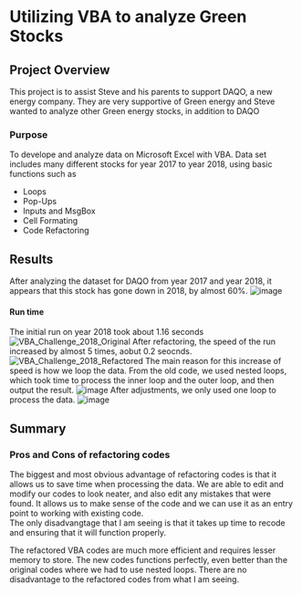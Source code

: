 # Utilizing VBA to analyze Green Stocks
## Project Overview
This project is to assist Steve and his parents to support DAQO, a new energy company. They are very supportive of Green energy and Steve wanted to analyze other Green energy stocks, in addition to DAQO
### Purpose
To develope and analyze data on Microsoft Excel with VBA. Data set includes many different stocks for year 2017 to year 2018, using basic functions such as 
- Loops
- Pop-Ups
- Inputs and MsgBox
- Cell Formating
- Code Refactoring

## Results
After analyzing the dataset for DAQO from year 2017 and year 2018, it appears that this stock has gone down in 2018, by almost 60%.
![image](https://user-images.githubusercontent.com/104419959/187312430-d9eae765-4e45-4e5a-9642-cee6ae7138b7.png)
#### Run time
The initial run on year 2018 took about 1.16 seconds
![VBA_Challenge_2018_Original](https://user-images.githubusercontent.com/104419959/187312700-7cddf5f0-c82c-479e-966a-4c7517e12e77.png)
After refactoring, the speed of the run increased by almost 5 times, aobut 0.2 seocnds.
![VBA_Challenge_2018_Refactored](https://user-images.githubusercontent.com/104419959/187312880-611b3f3d-cde8-480d-9b69-6ac3d6f90c6d.png)
The main reason for this increase of speed is how we loop the data. 
From the old code, we used nested loops, which took time to process the inner loop and the outer loop, and then output the result. 
![image](https://user-images.githubusercontent.com/104419959/187313225-542912ed-7122-42c9-9f6f-a2e5392efa19.png)
After adjustments, we only used one loop to process the data. 
![image](https://user-images.githubusercontent.com/104419959/187313328-b06a53fa-bc1a-4156-b412-a9c779afca44.png)

## Summary
### Pros and Cons of refactoring codes
The biggest and most obvious advantage of refactoring codes is that it allows us to save time when processing the data. We are able to edit and modify our codes to look neater, and also edit any mistakes that were found. It allows us to make sense of the code and we can use it as an entry point to working with existing code.  
The only disadvangtage that I am seeing is that it takes up time to recode and ensuring that it will function properly. 

The refactored VBA codes are much more efficient and requires lesser memory to store. The new codes functions perfectly, even better than the original codes where we had to use nested loops. There are no disadvantage to the refactored codes from what I am seeing. 
